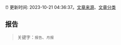 :alarm_clock: 更新时间: 2023-10-21 04:36:37。[文章来源](/README.md)、[文章分类](/TAGS.md)

## 报告


> 关键字：`报告`、`月报`



